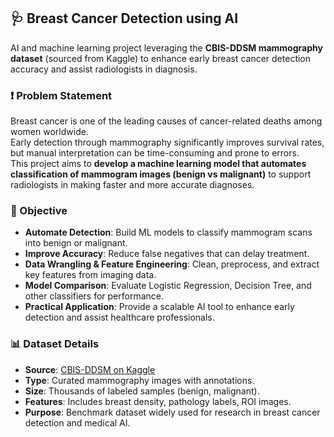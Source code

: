 ## 🩺 Breast Cancer Detection using AI  

AI and machine learning project leveraging the **CBIS-DDSM mammography dataset** (sourced from Kaggle) to enhance early breast cancer detection accuracy and assist radiologists in diagnosis.  

### ❗ Problem Statement  
Breast cancer is one of the leading causes of cancer-related deaths among women worldwide.  
Early detection through mammography significantly improves survival rates, but manual interpretation can be time-consuming and prone to errors.  
This project aims to **develop a machine learning model that automates classification of mammogram images (benign vs malignant)** to support radiologists in making faster and more accurate diagnoses.  

### 🎯 Objective  
- **Automate Detection**: Build ML models to classify mammogram scans into benign or malignant.  
- **Improve Accuracy**: Reduce false negatives that can delay treatment.  
- **Data Wrangling & Feature Engineering**: Clean, preprocess, and extract key features from imaging data.  
- **Model Comparison**: Evaluate Logistic Regression, Decision Tree, and other classifiers for performance.  
- **Practical Application**: Provide a scalable AI tool to enhance early detection and assist healthcare professionals.  

### 📊 Dataset Details  
- **Source**: [CBIS-DDSM on Kaggle](https://www.kaggle.com/datasets/skooch/ddsm-mammography)  
- **Type**: Curated mammography images with annotations.  
- **Size**: Thousands of labeled samples (benign, malignant).  
- **Features**: Includes breast density, pathology labels, ROI images.  
- **Purpose**: Benchmark dataset widely used for research in breast cancer detection and medical AI.  
